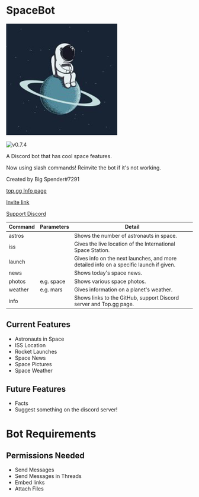 # SpaceBot

![pfp](/pfp.png?raw=true)

![v0.7.4](https://img.shields.io/badge/version-v0.7.4-blue)

A Discord bot that has cool space features.

Now using slash commands! Reinvite the bot if it's not working.

Created by Big Spender#7291

[top.gg Info page](https://top.gg/bot/849246857309323284/)

[Invite link](https://discord.com/api/oauth2/authorize?client_id=849246857309323284&permissions=274877958144&scope=bot%20applications.commands)

[Support Discord](https://discord.gg/x7CyFRA5s6)

| Command | Parameters | Detail |
|-|-|-|
| astros | | Shows the number of astronauts in space. |
| iss |  | Gives the live location of the International Space Station. |
| launch | <launch name> | Gives info on the next launches, and more detailed info on a specific launch if given. |
| news | | Shows today's space news. |
| photos | <location> e.g. space | Shows various space photos. |
| weather | <planet> e.g. mars | Gives information on a planet's weather. |
| info | | Shows links to the GitHub, support Discord server and Top.gg page. |


## Current Features
- Astronauts in Space
- ISS Location
- Rocket Launches
- Space News
- Space Pictures
- Space Weather 


## Future Features
- Facts
- Suggest something on the discord server!
 
# Bot Requirements
## Permissions Needed
* Send Messages
* Send Messages in Threads
* Embed links
* Attach Files
